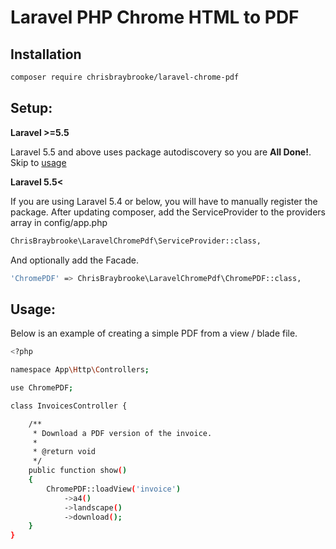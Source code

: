 # Laravel PHP Chrome HTML to PDF

## Installation
```sh
composer require chrisbraybrooke/laravel-chrome-pdf
```

## Setup:
**Laravel >=5.5**

Laravel 5.5 and above uses package autodiscovery so you are **All Done!**. Skip to [usage](#usage)

**Laravel 5.5<**

If you are using Laravel 5.4 or below, you will have to manually register the package. After updating composer, add the ServiceProvider to the providers array in config/app.php
```sh
ChrisBraybrooke\LaravelChromePdf\ServiceProvider::class,
```
And optionally add the Facade.
```sh
'ChromePDF' => ChrisBraybrooke\LaravelChromePdf\ChromePDF::class,
```

## Usage:

Below is an example of creating a simple PDF from a view / blade file.

```sh
<?php

namespace App\Http\Controllers;

use ChromePDF;

class InvoicesController {

    /**
     * Download a PDF version of the invoice.
     *
     * @return void
     */
    public function show()
    {
        ChromePDF::loadView('invoice')
            ->a4()
            ->landscape()
            ->download();
    }
}
```
